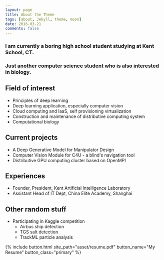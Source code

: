 ```yaml
---
layout: page
title: About the Theme
tags: [about, Jekyll, theme, moon]
date: 2016-03-21
comments: false
---
```

    
### I am currently a boring high school student studying at Kent School, CT.
### Just another computer science student who is also interested in biology.

## Field of interest
* Principles of deep learning
* Deep learning application, especially computer vision
* Cloud computing and IaaS, self provisioning virtualization
* Construction and maintenance of distributive computing system
* Computational biology

## Current projects
* A Deep Generative Model for Manipulator Design
* Computer Vision Module for C4U - a blind's navigation tool
* Distributive GPU computing cluster based on OpenMPI

## Experiences
* Founder, President, Kent Artificial Intelligence Laboratory
* Assistant Head of IT Dept, China Elite Academy, Shanghai

## Other random stuff
* Participating in Kaggle competition
    * Airbus ship detection
    * TGS salt detection
    * TrackML particle analysis

{% include button.html site_path="asset/resume.pdf" button_name="My Resume" button_class="primary" %}
